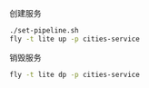 创建服务
```bash
./set-pipeline.sh
fly -t lite up -p cities-service
```

销毁服务
```bash
fly -t lite dp -p cities-service
```